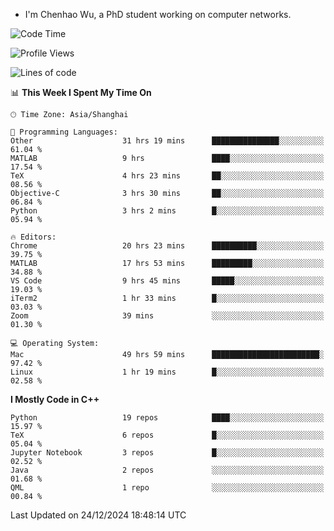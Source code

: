 - I'm Chenhao Wu, a PhD student working on computer networks.

<!--START_SECTION:waka-->
![Code Time](http://img.shields.io/badge/Code%20Time-254%20hrs%206%20mins-blue)

![Profile Views](http://img.shields.io/badge/Profile%20Views-1-blue)

![Lines of code](https://img.shields.io/badge/From%20Hello%20World%20I%27ve%20Written-12.4%20million%20lines%20of%20code-blue)

📊 **This Week I Spent My Time On** 

```text
🕑︎ Time Zone: Asia/Shanghai

💬 Programming Languages: 
Other                    31 hrs 19 mins      ███████████████░░░░░░░░░░   61.04 % 
MATLAB                   9 hrs               ████░░░░░░░░░░░░░░░░░░░░░   17.54 % 
TeX                      4 hrs 23 mins       ██░░░░░░░░░░░░░░░░░░░░░░░   08.56 % 
Objective-C              3 hrs 30 mins       ██░░░░░░░░░░░░░░░░░░░░░░░   06.84 % 
Python                   3 hrs 2 mins        █░░░░░░░░░░░░░░░░░░░░░░░░   05.94 % 

🔥 Editors: 
Chrome                   20 hrs 23 mins      ██████████░░░░░░░░░░░░░░░   39.75 % 
MATLAB                   17 hrs 53 mins      █████████░░░░░░░░░░░░░░░░   34.88 % 
VS Code                  9 hrs 45 mins       █████░░░░░░░░░░░░░░░░░░░░   19.03 % 
iTerm2                   1 hr 33 mins        █░░░░░░░░░░░░░░░░░░░░░░░░   03.03 % 
Zoom                     39 mins             ░░░░░░░░░░░░░░░░░░░░░░░░░   01.30 % 

💻 Operating System: 
Mac                      49 hrs 59 mins      ████████████████████████░   97.42 % 
Linux                    1 hr 19 mins        █░░░░░░░░░░░░░░░░░░░░░░░░   02.58 % 
```

**I Mostly Code in C++** 

```text
Python                   19 repos            ████░░░░░░░░░░░░░░░░░░░░░   15.97 % 
TeX                      6 repos             █░░░░░░░░░░░░░░░░░░░░░░░░   05.04 % 
Jupyter Notebook         3 repos             █░░░░░░░░░░░░░░░░░░░░░░░░   02.52 % 
Java                     2 repos             ░░░░░░░░░░░░░░░░░░░░░░░░░   01.68 % 
QML                      1 repo              ░░░░░░░░░░░░░░░░░░░░░░░░░   00.84 % 
```




 Last Updated on 24/12/2024 18:48:14 UTC
<!--END_SECTION:waka-->
